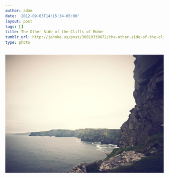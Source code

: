 ```yaml
---
author: adam
date: '2012-09-03T14:15:34-05:00'
layout: post
tags: []
title: The Other Side of the Cliffs of Moher
tumblr_url: http://jahnke.us/post/30819338672/the-other-side-of-the-cliffs-of-moher-view-on
type: photo
---
```


![](/media/tumblr_m9sixzQm2J1qga9s2o1_1280.jpg)

